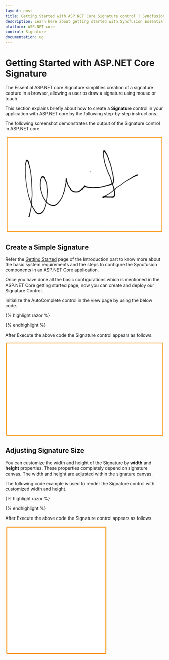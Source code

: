 ```yaml
---
layout: post
title: Getting Started with ASP.NET Core Signature control | Syncfusion
description: Learn here about getting started with Syncfusion Essential Studio ASP.NET Core Signature control, its elements, and more.
platform: ASP.NET core
control: Signature
documentation: ug
---
```


# Getting Started with ASP.NET Core Signature

The Essential ASP.NET core Signature simplifies creation of a signature capture in a browser, allowing a user to draw a signature using mouse or touch.

This section explains briefly about how to create a **Signature** control in your application with ASP.NET core by the following step-by-step instructions.

The following screenshot demonstrates the output of the Signature control in ASP.NET core  

![Getting-Started_images1](Getting_Started_images\gettingstarted_img1.png)

## Create a Simple Signature

Refer the [Getting Started](https://help.syncfusion.com/aspnet-core/gettingstarted/getting-started-1-1-0) page of the Introduction part to know more about the basic system requirements and the steps to configure the Syncfusion components in an ASP.NET Core application.

Once you have done all the basic configurations which is mentioned in the ASP.NET Core getting started page, now you can create and deploy our Signature Control.

Initialize the AutoComplete control in the view page by using the below code.

{% highlight razor %}

<ej-signature id="signature" height="400px" > </ej-signature>

{% endhighlight %}

After Execute the above code the Signature control appears as follows.

![Getting-Started_images1](Getting_Started_images\createasimplesignature_img1.png)


## Adjusting Signature Size

You can customize the width and height of the Signature by **width** and **height** properties. These properties completely depend on signature canvas. The width and height are adjusted within the signature canvas.

The following code example is used to render the Signature control with customized width and height.

{% highlight razor %}

<ej-signature id="signature" height="300px" width="200px" > </ej-signature>

{% endhighlight %}


After Execute the above code the Signature control appears as follows.

![Getting-Started_images1](Getting_Started_images\adjustingsignaturesize_img1.png)





